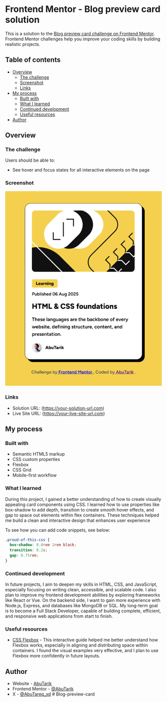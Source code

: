 # Frontend Mentor - Blog preview card solution

This is a solution to the [Blog preview card challenge on Frontend Mentor](https://www.frontendmentor.io/challenges/blog-preview-card-ckPaj01IcS). Frontend Mentor challenges help you improve your coding skills by building realistic projects.

## Table of contents

- [Overview](#overview)
  - [The challenge](#the-challenge)
  - [Screenshot](#screenshot)
  - [Links](#links)
- [My process](#my-process)
  - [Built with](#built-with)
  - [What I learned](#what-i-learned)
  - [Continued development](#continued-development)
  - [Useful resources](#useful-resources)
- [Author](#author)

## Overview

### The challenge

Users should be able to:

- See hover and focus states for all interactive elements on the page

### Screenshot

![](imgs/screenshot.png)

### Links

- Solution URL: (https://your-solution-url.com)
- Live Site URL: (https://your-live-site-url.com)

## My process

### Built with

- Semantic HTML5 markup
- CSS custom properties
- Flexbox
- CSS Grid
- Mobile-first workflow

### What I learned

During this project, I gained a better understanding of how to create visually appealing card components using CSS. I learned how to use properties like box-shadow to add depth, transition to create smooth hover effects, and gap to space out elements within flex containers. These techniques helped me build a clean and interactive design that enhances user experience

To see how you can add code snippets, see below:

```css
.proud-of-this-css {
  box-shadow: 0.8rem 1rem black;
  transition: 0.2s;
  gap: 0.75rem;
}
```

### Continued development

In future projects, I aim to deepen my skills in HTML, CSS, and JavaScript, especially focusing on writing clean, accessible, and scalable code. I also plan to improve my frontend development abilities by exploring frameworks like React or Vue. On the backend side, I want to gain more experience with Node.js, Express, and databases like MongoDB or SQL. My long-term goal is to become a Full Stack Developer, capable of building complete, efficient, and responsive web applications from start to finish.

### Useful resources

- [CSS Flexbox](https://flexbox.malven.co/) - This interactive guide helped me better understand how Flexbox works, especially in aligning and distributing space within containers. I found the visual examples very effective, and I plan to use Flexbox more confidently in future layouts.

## Author

- Website - [AbuTarik](https://abutarik.github.io/link-in-bio/)
- Frontend Mentor - [@AbuTarik](https://www.frontendmentor.io/profile/AbuTarik)
- X - [@AbuTareq_xd](https://x.com/AbuTareq_xd)
#   B l o g - p r e v i e w - c a r d 
 
 